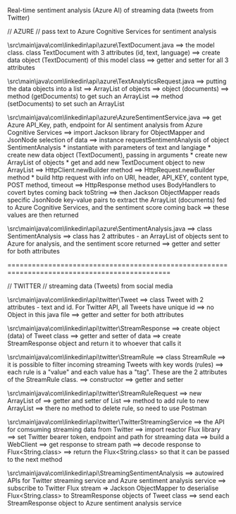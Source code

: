 Real-time sentiment analysis (Azure AI) of streaming data (tweets from Twitter)

// AZURE
// pass text to Azure Cognitive Services for sentiment analysis

\src\main\java\com\linkedin\api\azure\TextDocument.java
==> the model class. class TextDocument with 3 attributes (id, text, language)
==> create data object (TextDocument) of this model class
==> getter and setter for all 3 attributes

\src\main\java\com\linkedin\api\azure\TextAnalyticsRequest.java
==> putting the <TextDocumnt> data objects into a list
==> ArrayList of <TextDocument> objects
==> object (documents)
==> method (getDocuments) to get such an ArrayList
==> method (setDocuments) to set such an ArrayList

\src\main\java\com\linkedin\api\azure\AzureSentimentService.java
==> get Azure API_Key, path, endpoint for AI sentiment analysis from Azure Cognitive Services
==> import Jackson library for ObjectMapper and JsonNode selection of data
==> instance requestSentimentAnalysis of object SentimentAnalysis
	* instantiate with parameters of text and langiage
	* create new data object (TextDocument), passing in arguments
	* create new ArrayList of <TextDocument> objects
	* get and add new TextDocument object to new ArrayList
==> HttpClient.newBuilder method
==> HttpRequest.newBuilder method
	* build http request with info on URI, header, API_KEY, content type, POST method, timeout
==> HttpResponse method uses BodyHandlers to covert bytes coming back toString
==> then Jackson ObjectMapper reads specific JsonNode key-value pairs to extract the ArrayList (documents) fed to Azure Cognitive Services, and the sentiment score coming back
==> these values are then returned

\src\main\java\com\linkedin\api\azure\SentimentAnalysis.java
==> class SentimentAnalysis
==> class has 2 attributes - an ArrayList of <TextDocument> objects sent to Azure for analysis, and the sentiment score returned
==> getter and setter for both attributes

==============================================================================================

// TWITTER
// streaming data (Tweets) from social media

\src\main\java\com\linkedin\api\twitter\Tweet
==> class Tweet with 2 attributes - text and id. For Twitter API, all Tweets have unique id
==> no Object in this java file
==> getter and setter for both attributes 

\src\main\java\com\linkedin\api\twitter\StreamResponse
==> create object (data) of Tweet class
==> getter and setter of data
==> create StreamResponse object and return it to whoever that calls it

\src\main\java\com\linkedin\api\twitter\StreamRule
==> class StreamRule
==> it is possible to filter incoming streaming Tweets with key words (rules)
==> each rule is a "value" and each value has a "tag". These are the 2 attributes of the StreamRule class.
==>  constructor
==> getter and setter

\src\main\java\com\linkedin\api\twitter\StreamRuleRequest
==> new ArrayList of <StreamRule>
==> getter and setter of List<StreamRule>
==> method to add rule to new ArrayList
==> there no method to delete rule, so need to use Postman

\src\main\java\com\linkedin\api\twitter\TwitterStreamingService
==> the API for comsuming streaming data from Twitter
==> import reactor Flux library
==> set Twitter bearer token, endpoint and path for streaming data
==> build a WebClient
==> get response to stream path
==> decode response to Flux<String.class>
==> return the Flux<String.class> so that it can be passed to the next method

\src\main\java\com\linkedin\api\StreamingSentimentAnalysis
==> autowired APIs for Twitter streaming service and Azure sentiment analysis service
==> subscribe to Twitter Flux stream
=> Jackson ObjectMapper to deserialise Flux<String.class> to StreamResponse objects of Tweet class
==> send each StreamResponse object to Azure sentiment analysis service

